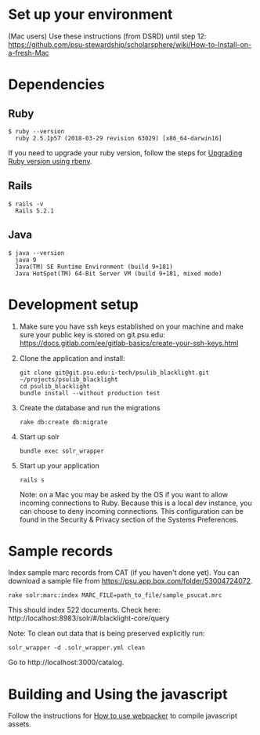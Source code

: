 # Set up your environment 
(Mac users) Use these instructions (from DSRD) until step 12: https://github.com/psu-stewardship/scholarsphere/wiki/How-to-Install-on-a-fresh-Mac

# Dependencies 

## Ruby
```
$ ruby --version
  ruby 2.5.1p57 (2018-03-29 revision 63029) [x86_64-darwin16]
```
If you need to upgrade your ruby version, follow the steps for [Upgrading Ruby version using rbenv](https://git.psu.edu/i-tech/psulib_blacklight/wikis/Upgrading-Ruby-version-using-rbenv).

## Rails
``` 
$ rails -v
  Rails 5.2.1
```

## Java

```
$ java --version
  java 9
  Java(TM) SE Runtime Environment (build 9+181)
  Java HotSpot(TM) 64-Bit Server VM (build 9+181, mixed mode)
```

# Development setup
1.  Make sure you have ssh keys established on your machine and make sure your public key is stored on git.psu.edu: https://docs.gitlab.com/ee/gitlab-basics/create-your-ssh-keys.html
1.  Clone the application and install:
    ``` 
    git clone git@git.psu.edu:i-tech/psulib_blacklight.git ~/projects/psulib_blacklight
    cd psulib_blacklight
    bundle install --without production test
    ```

1.  Create the database and run the migrations
    ```
    rake db:create db:migrate
    ```

1.  Start up solr
    ```
    bundle exec solr_wrapper
    ```

1.  Start up your application
    ```
    rails s
    ```
    
    Note: on a Mac you may be asked by the OS if you want to allow incoming connections to Ruby. Because this is a local dev instance, you can choose to deny incoming connections. This configuration can be found in the Security & Privacy section of the Systems Preferences. 

# Sample records
Index sample marc records from CAT (if you haven't done yet). You can download a sample file from https://psu.app.box.com/folder/53004724072.
```
rake solr:marc:index MARC_FILE=path_to_file/sample_psucat.mrc 
```
This should index 522 documents. Check here: http://localhost:8983/solr/#/blacklight-core/query

Note: To clean out data that is being preserved explicitly run:
```
solr_wrapper -d .solr_wrapper.yml clean
```

Go to http://localhost:3000/catalog.

# Building and Using the javascript

Follow the instructions for [How to use webpacker](https://git.psu.edu/i-tech/psulib_blacklight/wikis/How-to-Use-webpacker) to compile javascript assets.
